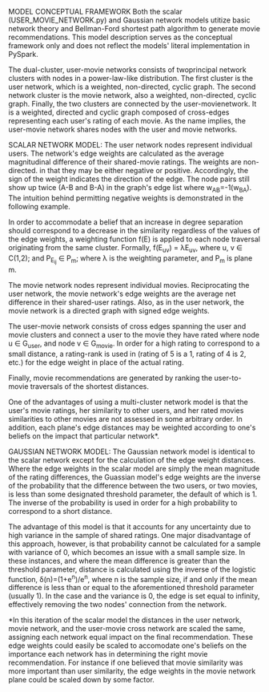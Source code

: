 
MODEL CONCEPTUAL FRAMEWORK 
Both the scalar (USER_MOVIE_NETWORK.py) and Gaussian network models
utitize basic network theory and Bellman-Ford shortest path algorithm to generate movie recommendations. 
This model description serves as the conceptual framework only and does not reflect the models'
literal implementation in PySpark. 

The dual-cluster, user-movie networks consists of twoprincipal network clusters with nodes in a 
power-law-like distribution. The first cluster is the user network, which is a weighted, non-directed, 
cyclic graph. The second network cluster is the movie network, also a weighted, non-directed, cyclic graph. 
Finally, the two clusters are connected by the user-movienetwork. It is a weighted, directed and cyclic 
graph composed of cross-edges representing each user's rating of each movie. As the name 
implies, the user-movie network shares nodes with the user and movie networks.

SCALAR NETWORK MODEL:
The user network nodes represent individual users. The network's edge weights are
calculated as the average magnitudinal difference of their shared-movie ratings. The weights are
non-directed. in that they may be either negative or positive. Accordingly, the sign of
the weight indicates the direction of the edge. The node pairs still show up twice (A-B
and B-A) in the graph's edge list where w<sub>AB</sub>=-1(w<sub>BA</sub>). The intuition
behind permitting negative weights is demonstrated in the following example.

In order to accommodate a belief that an increase in degree separation should correspond to 
a decrease in the similarity regardless of the values of the edge weights, a weighting 
function f(E) is applied to each node traversal originating from the same cluster. Formally, 
f(E<sub>uv</sub>) = λE<sub>uv</sub>, where u, v ∈ C(1,2); and P<sub>E<sub>ij</sub></sub> ∈ P<sub>m</sub>; 
where λ is the weighting parameter, and P<sub>m</sub> is plane m.

The movie network nodes represent individual movies. Reciprocating the user network, the
movie network's edge weights are the average net difference in their shared-user
ratings. Also, as in the user network, the movie network is a directed graph with signed
edge weights.

The user-movie network consists of cross edges spanning the user and movie clusters and
connect a user to the movie they have rated where node u ∈ G<sub>user</sub>, and node v
∈ G<sub>movie</sub>. In order for a high rating to correspond to a small distance, a
rating-rank is used in (rating of 5 is a 1, rating of 4 is 2, etc.) for the edge weight
in place of the actual rating.

Finally, movie recommendations are generated by ranking the user-to-movie traversals of
the shortest distances.

One of the advantages of using a multi-cluster network model is that the user's movie
ratings, her similarity to other users, and her rated movies similarities to other
movies are not assessed in some arbitrary order. In addition, each plane's edge distances
may be weighted according to one's beliefs on the impact that particular network*.

GAUSSIAN NETWORK MODEL:
The Gaussian network model is identical to the scalar network except for the calculation of the
edge weight distances. Where the edge weights in the scalar model are simply the mean magnitude
of the rating differences, the Guassian model's edge weights are the inverse of the probability that the
difference between the two users, or two movies, is less than some designated threshold parameter, 
the default of which is 1. The inverse of the probability is used in order for a high probability to 
correspond to a short distance. 

The advantage of this model is that it accounts for any uncertainty due to high variance in the sample of 
shared ratings. One major disadvantage of this approach, however, is that probability cannot be calculated for 
a sample with variance of 0, which becomes an issue with a small sample size. In these instances, and
where the mean difference is greater than the threshold parameter, distance is calculated using
the inverse of the logistic function, δ(n)=(1+e<sup>n</sup>)/e<sup>n</sup>, where n is the sample size, 
if and only if the mean difference is less than or equal to the aforementioned threshold parameter (usually 1). 
In the case  and the variance is 0, the edge is set equal to infinity, effectively removing the two 
nodes' connection from the network.



 *In this iteration of the scalar model the distances in the user network, movie network, and the
 user-movie cross network are scaled the same, assigning each network equal impact on the
 final recommendation. These edge weights could easily be scaled to accomodate one's
 beliefs on the importance each network has in determining the right movie recommendation.
 For instance if one believed that movie similarity was more important than user
 similarity, the edge weights in the movie network plane could be scaled down by some
 factor.

